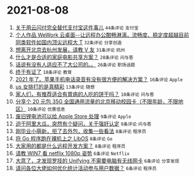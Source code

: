 # 2021-08-08

1. [关于用云闪付完全替代支付宝这件事儿](https://www.v2ex.com/t/794382) `44条评论` `支付宝`
1. [个人作品 WeWork 云桌面--让远程办公酣畅淋漓，流畅度、稳定度超越目前同类软件如国内顶尖远程大 T](https://www.v2ex.com/t/794365) `32条评论` `分享创造`
1. [想离开北京去杭州发展，请教 V 友](https://www.v2ex.com/t/794384) `31条评论` `杭州`
1. [什么才是合适的家庭电影共享方案？](https://www.v2ex.com/t/794360) `28条评论` `问与答`
1. [话说有没有人适应不了大公司的。。](https://www.v2ex.com/t/794392) `26条评论` `职场话题`
1. [终于有证了](https://www.v2ex.com/t/794393) `18条评论` `教育`
1. [2021 年了。苹果手机电话录音有没有很方便的解决方案？](https://www.v2ex.com/t/794353) `16条评论` `Apple`
1. [us 女排打的是真精彩](https://www.v2ex.com/t/794417) `13条评论` `随想`
1. [家人们，有推荐适合有胃病的人吃的饼干吗？](https://www.v2ex.com/t/794400) `10条评论` `问与答`
1. [分享个 20 元包 35G 全国通用流量的北京移动校园卡（不限年龄，不限地区）](https://www.v2ex.com/t/794394) `10条评论` `优惠信息`
1. [废旧锂电池可以给 Apple Store 处理](https://www.v2ex.com/t/794379) `9条评论` `Apple`
1. [迫于阿里大瓜，突然有个疑问，关于强奸认定](https://www.v2ex.com/t/794402) `9条评论` `问与答`
1. [刚毕业小萌新，拒了去外包，收集一些看法](https://www.v2ex.com/t/794413) `8条评论` `程序员`
1. [将 Go 程序跑在裸机上之 LibOS](https://www.v2ex.com/t/794371) `8条评论` `Go`
1. [大家用的都是什么远程开发方案？](https://www.v2ex.com/t/794354) `8条评论` `程序员`
1. [请教 WIN7 看 netflix 1080p 姿势](https://www.v2ex.com/t/794396) `6条评论` `Netflix`
1. [大意了，才发现罗技的 Unifying 不需要电脑有无线网卡](https://www.v2ex.com/t/794391) `6条评论` `分享发现`
1. [请问各位大佬如何优化统计活动参与用户数据？](https://www.v2ex.com/t/794376) `6条评论` `程序员`
